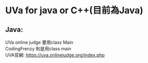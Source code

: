 # UVa for java or C++(目前為Java)  
## Java:  
UVa online judge 要用class Main  
CodingFrenzy 則是用class main  
UVA官網: https://uva.onlinejudge.org/index.php   
